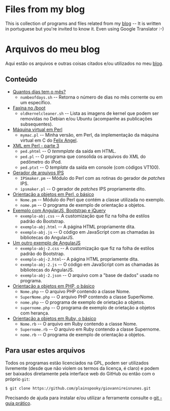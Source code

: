 # Files from my blog

This is collection of programs and files related from my [blog](https://giovannireisnunes.wordpress.com) -- It is written in portuguese  but you're invited to know it. Even using Google Translator :-)

# Arquivos do meu blog

Aqui estão os arquivos e outras coisas citados e/ou utilizados no meu [blog](https://giovannireisnunes.wordpress.com).

## Conteúdo

* [Quantos dias tem o mês?](https://giovannireisnunes.wordpress.com/2015/05/01/quantos-dias-tem-um-mes/)
  * `numbeofdays.sh` -- Retorna o número de dias no mês corrente ou em um específico.
* [Faxina no /boot](https://giovannireisnunes.wordpress.com/2015/05/25/faxina-no-boot/)
  * `oldkernelcleaner.sh` -- Lista as imagens de kernel que podem ser removidas no Debian e/ou Ubuntu (acompanhe as publicações subsequentes).
* [Máquina virtual em Perl](https://giovannireisnunes.wordpress.com/2015/06/01/maquina-virtual-em-perl/)
  * `mymac.pl` -- Minha versão, em Perl, da implementação da máquina virtual em C do [Felix Angel](http://blog.felixangell.com/virtual-machine-in-c/).
* [XML em Perl - parte 3](https://giovannireisnunes.wordpress.com/2015/06/05/xml-em-perl-parte-3/)
  * `ped.phtml` -- O *temmplate* da saída em HTML.
  * `ped.pl` -- O programa que consolida os arquivos do XML do pedômetro do iPod.
  * `ped.ptxt` -- O *template* da saída em console (com códigos VT100).
* [Gerador de arquivos IPS](https://giovannireisnunes.wordpress.com/2015/06/14/gerador-de-arquivos-ips/)
  * `IPSmaker.pm` -- Módulo do Perl com as rotinas do gerador de *patches* IPS.
  * `ipsmaker.pl` -- O gerador de *patches* IPS propriamente dito.
* [Orientação a objetos em Perl, o básico](https://giovannireisnunes.wordpress.com/2015/06/26/um-basico-de-orientacao-a-objetos-em-perl/)
  * `Nome.pm` -- Módulo do Perl que contém a classe utilizada no exemplo.
  * `nome.pm` -- O programa de exemplo de orientação a objetos.
* [Exemplo com AngularJS, Bootstrap e jQuery](https://giovannireisnunes.wordpress.com/2015/07/23/exemplo-com-angularjs-bootstrap-e-jquery/)
  * `exemplo-abj.css` -- A customização que fiz na folha de estilos padrão do Bootstrap.
  * `exemplo-abj.html` -- A página HTML propriamente dita.
  * `exemplo-abj.js` -- O código em JavaScript com as chamadas às bibliotecas do AngularJS.
* [Um outro exemplo de AngularJS](https://giovannireisnunes.wordpress.com/2015/07/31/um-outro-exemplo-de-angularjs/)
  * `exemplo-abj-2.css` -- A customização que fiz na folha de estilos padrão do Bootstrap.
  * `exemplo-abj-2.html`-- A página HTML propriamente dita.
  * `exemplo-abj-2.js` -- O código em JavaScript com as chamadas às bibliotecas do AngularJS.
  * `exemplo-abj-2.json` -- O arquivo com a "base de dados" usada no programa.
* [Orientação a objetos em PHP, o básico](https://giovannireisnunes.wordpress.com/2015/08/07/orientacao-a-objetos-em-php-o-basico/)
  * `Nome.php` -- O arquivo PHP contendo a classe Nome.
  * `SuperNome.php` -- O arquivo PHP contendo a classe SuperNome.
  * `nome.php` -- O programa de exemplo de orietação a objetos.
  * `supernome.php`  -- O programa de exemplo de orietação a objetos com herança.
* [Orientação a objetos em Ruby, o básico](https://giovannireisnunes.wordpress.com/2016/10/07/orientacao-a-objetos-em-ruby-o-basico)
  * `Nome.rb` -- O arquivo em Ruby contendo a classe Nome.
  * `Supernome.rb` -- O arquivo em Ruby contendo a classe Supernome.
  * `nome.rb` -- O programa de exemplo de orientação a objetos.

## Para usar estes arquivos

Todos os programas estão licenciados na GPL, podem ser utilizados livremente (desde que não violem os termos da licença, é claro) e  podem ser baixados diretamente pela interface web do GitHub ou então com o próprio `git`:

```
$ git clone https://github.com/plainspooky/giovannireisnunes.git
```

Precisando de ajuda para instalar e/ou utilizar a ferramente consulte o [git - guia prático](https://rogerdudler.github.io/git-guide/index.pt_BR.html).
